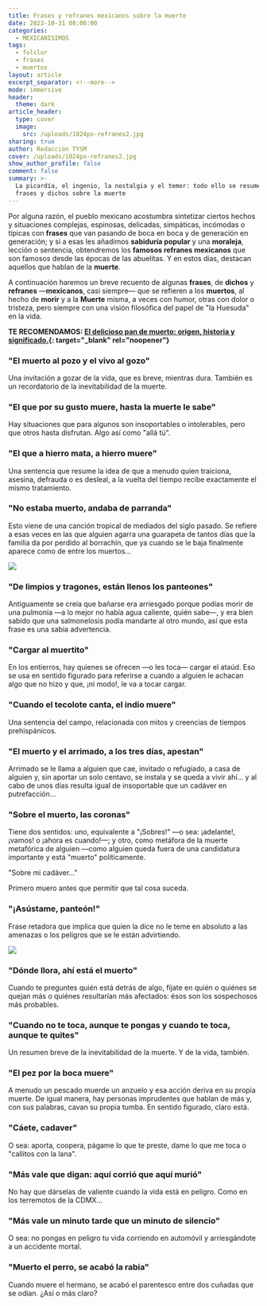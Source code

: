 ```yaml
---
title: Frases y refranes mexicanos sobre la muerte
date: 2023-10-31 08:00:00
categories:
  - MEXICANISIMOS
tags:
  - folclor
  - frases
  - muertos
layout: article
excerpt_separator: <!--more-->
mode: immersive
header:
  theme: dark
article_header:
  type: cover
  image:
    src: /uploads/1024px-refranes2.jpg
sharing: true
author: Redacción TYSM
cover: /uploads/1024px-refranes2.jpg
show_author_profile: false
comment: false
summary: >-
  La picardía, el ingenio, la nostalgia y el temor: todo ello se resume en estas
  frases y dichos sobre la muerte
---
```

Por alguna razón, el pueblo mexicano acostumbra sintetizar ciertos hechos y situaciones complejas, espinosas, delicadas, simpáticas, incómodas o típicas con **frases** que van pasando de boca en boca y de generación en generación; y si a esas les añadimos **sabiduría popular** y una **moraleja**, lección o sentencia, obtendremos los **famosos refranes mexicanos** que son famosos desde las épocas de las abuelitas. Y en estos días, destacan aquellos que hablan de la **muerte**.

A continuación haremos un breve recuento de algunas **frases**, de **dichos** y **refranes** —**mexicanos**, casi siempre— que se refieren a los **muertos**, al hecho de **morir** y a la **Muerte** misma, a veces con humor, otras con dolor o tristeza, pero siempre con una visión filosófica del papel de "la Huesuda" en la vida.

**TE RECOMENDAMOS:&nbsp;[El delicioso pan de muerto: origen, historia y significado.](https://blog.tonoysumariachi.com/gastronomia/2022/09/26/el-delicioso-pan-de-muerto-origen-historia-y-significado.html){: target="_blank" rel="noopener"}**

### "El muerto al pozo y el vivo al gozo"

Una invitación a gozar de la vida, que es breve, mientras dura. También es un recordatorio de la inevitabilidad de la muerte.

### "El que por su gusto muere, hasta la muerte le sabe"

Hay situaciones que para algunos son insoportables o intolerables, pero que otros hasta disfrutan. Algo así como "allá tú".

### "El que a hierro mata, a hierro muere"

Una sentencia que resume la idea de que a menudo quien traiciona, asesina, defrauda o es desleal, a la vuelta del tiempo recibe exactamente el mismo tratamiento.

### "No estaba muerto, andaba de parranda"

Esto viene de una canción tropical de mediados del siglo pasado. Se refiere a esas veces en las que alguien agarra una guarapeta de tantos días que la familia da por perdido al borrachín, que ya cuando se le baja finalmente aparece como de entre los muertos…

![](https://upload.wikimedia.org/wikipedia/commons/4/41/Cordial_de_l%27%C3%A0nima._La_Mort.jpg)

### "De limpios y tragones, están llenos los panteones"



Antiguamente se creía que bañarse era arriesgado porque podías morir de una pulmonía —a lo mejor no había agua caliente, quién sabe—, y era bien sabido que una salmonelosis podía mandarte al otro mundo, así que esta frase es una sabia advertencia.

### "Cargar al muertito"

En los entierros, hay quienes se ofrecen —o les toca— cargar el ataúd. Eso se usa en sentido figurado para referirse a cuando a alguien le achacan algo que no hizo y que, ¡ni modo!, le va a tocar cargar.

### "Cuando el tecolote canta, el indio muere"

Una sentencia del campo, relacionada con mitos y creencias de tiempos prehispánicos.

### "El muerto y el arrimado, a los tres días, apestan"

Arrimado se le llama a alguien que cae, invitado o refugiado, a casa de alguien y, sin aportar un solo centavo, se instala y se queda a vivir ahí… y al cabo de unos días resulta igual de insoportable que un cadáver en putrefacción…

### "Sobre el muerto, las coronas"

Tiene dos sentidos: uno, equivalente a "¡Sobres!" —o sea: ¡adelante!, ¡vamos! o ¡ahora es cuando!—; y otro, como metáfora de la muerte metafórica de alguien —como alguien queda fuera de una candidatura importante y está "muerto" políticamente.

"Sobre mi cadáver..."

Primero muero antes que permitir que tal cosa suceda.

### "¡Asústame, panteón!"

Frase retadora que implica que quien la dice no le teme en absoluto a las amenazas o los peligros que se le están advirtiendo.

![](https://upload.wikimedia.org/wikipedia/commons/thumb/c/cf/Kuoleman_Puutarha_by_Hugo_Simberg.jpg/994px-Kuoleman_Puutarha_by_Hugo_Simberg.jpg)

### "Dónde llora, ahí está el muerto"

Cuando te preguntes quién está detrás de algo, fíjate en quién o quiénes se quejan más o quiénes resultarían más afectados: ésos son los sospechosos más probables.&nbsp;

### "Cuando no te toca, aunque te pongas y cuando te toca, aunque te quites"

Un resumen breve de la inevitabilidad de la muerte. Y de la vida, también.

### "El pez por la boca muere"

A menudo un pescado muerde un anzuelo y esa acción deriva en su propia muerte. De igual manera, hay personas imprudentes que hablan de más y, con sus palabras, cavan su propia tumba. En sentido figurado, claro está.

### "Cáete, cadaver"

O sea: aporta, coopera, págame lo que te preste, dame lo que me toca o "callitos con la lana".

### "Más vale que digan: aquí corrió que aquí murió"

No hay que dárselas de valiente cuando la vida está en peligro. Como en los terremotos de la CDMX…

### "Más vale un minuto tarde que un minuto de silencio"

O sea: no pongas en peligro tu vida corriendo en automóvil y arriesgándote a un accidente mortal.

### "Muerto el perro, se acabó la rabia"

Cuando muere el hermano, se acabó el parentesco entre dos cuñadas que se odian. ¿Así o más claro?